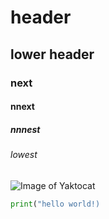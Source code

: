 # header
## lower header
### next
#### nnext
##### nnnest
###### lowest

![Image of Yaktocat](https://octodex.github.com/images/yaktocat.png)

```python
print("hello world!)
```

